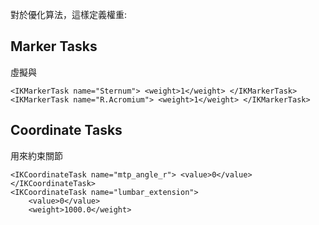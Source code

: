 對於優化算法，這樣定義權重:
## Marker Tasks
虛擬與
```
<IKMarkerTask name="Sternum"> <weight>1</weight> </IKMarkerTask>
<IKMarkerTask name="R.Acromium"> <weight>1</weight> </IKMarkerTask>
```

## Coordinate Tasks
用來約束關節
```
<IKCoordinateTask name="mtp_angle_r"> <value>0</value> </IKCoordinateTask>
<IKCoordinateTask name="lumbar_extension"> 
    <value>0</value> 
    <weight>1000.0</weight> 
```